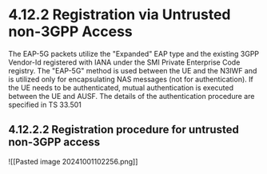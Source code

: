 # 4.12.2 Registration via Untrusted non-3GPP Access

The EAP-5G packets utilize the "Expanded" EAP type and the existing 3GPP Vendor-Id registered with IANA under the SMI Private Enterprise Code registry. The "EAP-5G" method is used between the UE and the N3IWF and is utilized only for encapsulating NAS messages (not for authentication). If the UE needs to be authenticated, mutual authentication is executed between the UE and AUSF. The details of the authentication procedure are specified in TS 33.501

## 4.12.2.2 Registration procedure for untrusted non-3GPP access

![[Pasted image 20241001102256.png]]
